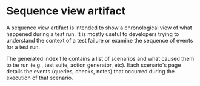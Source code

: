 # Sequence view artifact

A sequence view artifact is intended to show a chronological view of what
happened during a test run.  It is mostly useful to developers trying to
understand the context of a test failure or examine the sequence of events
for a test run.

The generated index file contains a list of scenarios and what caused them
to be run (e.g., test suite, action generator, etc).  Each scenario's page
details the events (queries, checks, notes) that occurred during the
execution of that scenario.
